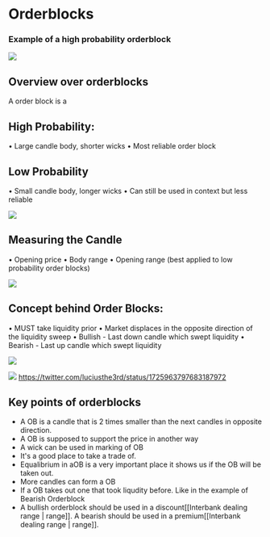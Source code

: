 # Orderblocks

### Example of a high probability orderblock
![](https://i.imgur.com/aTdkuC6.png)

## Overview over orderblocks

A order block is a 


## High Probability:
• Large candle body, shorter wicks 
• Most reliable order block 
## Low Probability
• Small candle body, longer wicks 
• Can still be used in context but less reliable

![](https://i.imgur.com/qlHv9CO.png)

## Measuring the Candle
• Opening price 
• Body range 
• Opening range (best applied to low probability order blocks)

![](https://i.imgur.com/MG4ucPo.png)

## Concept behind Order Blocks: 
• MUST take liquidity prior 
• Market displaces in the opposite direction of the liquidity sweep 
• Bullish - Last down candle which swept liquidity 
• Bearish - Last up candle which swept liquidity

![](https://i.imgur.com/2zRgQtZ.png)

![](https://i.imgur.com/0YakSM6.png)
https://twitter.com/luciusthe3rd/status/1725963797683187972


## Key points of orderblocks

- A OB is a candle that is 2 times smaller than the next candles in opposite direction.
- A OB is supposed to support the price in another way
- A wick can be used in marking of OB
- It's a good place to take a trade of.
- Equalibrium in aOB is a very important place it shows us if the OB will be taken out.
- More candles can form a OB
- If a OB takes out one that took liqudity before. Like in the example of Bearish Orderblock
- A bullish orderblock should be used in a discount[[Interbank dealing range | range]]. A bearish should be used in a premium[[Interbank dealing range | range]].


